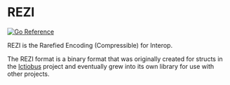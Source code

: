 # REZI

[![Go Reference](https://pkg.go.dev/badge/github.com/dekarrin/rezi.svg)](https://pkg.go.dev/github.com/dekarrin/rezi)

REZI is the Rarefied Encoding (Compressible) for Interop.

The REZI format is a binary format that was originally created for structs in
the [Ictiobus](https://github.com/dekarrin/ictiobus) project and eventually grew
into its own library for use with other projects.


